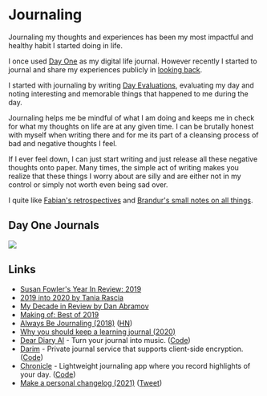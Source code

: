# Journaling

Journaling my thoughts and experiences has been my most impactful and healthy habit I started doing in life.

I once used [Day One](https://dayoneapp.com/) as my digital life journal. However recently I started to journal and share my experiences publicly in [looking back](../looking-back/looking-back.md).

I started with journaling by writing [Day Evaluations](https://medium.com/@nikitavoloboev/day-evaluations-5706f31c9c5e#.m4lw1eo32), evaluating my day and noting interesting and memorable things that happened to me during the day.

Journaling helps me be mindful of what I am doing and keeps me in check for what my thoughts on life are at any given time. I can be brutally honest with myself when writing there and for me its part of a cleansing process of bad and negative thoughts I feel.

If I ever feel down, I can just start writing and just release all these negative thoughts onto paper. Many times, the simple act of writing makes you realize that these things I worry about are silly and are either not in my control or simply not worth even being sad over.

I quite like [Fabian's retrospectives](https://capnfabs.net/tags/retrospective/) and [Brandur's small notes on all things](https://brandur.org/fragments).

## Day One Journals

![](https://i.imgur.com/vxT4AqW.png)

## Links

- [Susan Fowler's Year In Review: 2019](https://www.susanjfowler.com/blog/2019/12/10/my-year-in-review-2019)
- [2019 into 2020 by Tania Rascia](https://www.taniarascia.com/2019-into-2020/)
- [My Decade in Review by Dan Abramov](https://overreacted.io/my-decade-in-review/)
- [Making of: Best of 2019](https://johanronsse.be/2019/12/28/making-of-best-of-2019/)
- [Always Be Journaling (2018)](https://letterstoanewdeveloper.com/2018/12/14/always-be-journaling/) ([HN](https://news.ycombinator.com/item?id=22467938))
- [Why you should keep a learning journal (2020)](https://shime.sh/why-you-should-keep-a-learning-journal)
- [Dear Diary AI](https://deardiary.ai/) - Turn your journal into music. ([Code](https://github.com/StephenHaney/dear-diary-ai))
- [Darim](https://darim.vercel.app/) - Private journal service that supports client-side encryption. ([Code](https://github.com/parksb/darim))
- [Chronicle](https://chronicle.ink/) - Lightweight journaling app where you record highlights of your day. ([Code](https://github.com/coffee-cup/chronicle))
- [Make a personal changelog (2021)](https://brianlovin.com/writing/make-a-personal-changelog) ([Tweet](https://twitter.com/brian_lovin/status/1387807846486614018))
